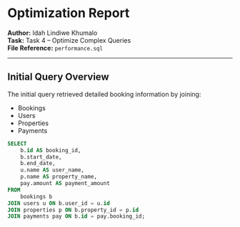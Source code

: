 # Optimization Report

**Author:** Idah Lindiwe Khumalo  
**Task:** Task 4 – Optimize Complex Queries  
**File Reference:** `performance.sql`

---

## Initial Query Overview

The initial query retrieved detailed booking information by joining:

- Bookings
- Users
- Properties
- Payments

```sql
SELECT
    b.id AS booking_id,
    b.start_date,
    b.end_date,
    u.name AS user_name,
    p.name AS property_name,
    pay.amount AS payment_amount
FROM
    bookings b
JOIN users u ON b.user_id = u.id
JOIN properties p ON b.property_id = p.id
JOIN payments pay ON b.id = pay.booking_id;

